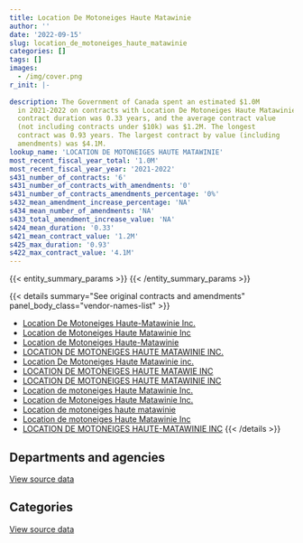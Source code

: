 ```yaml
---
title: Location De Motoneiges Haute Matawinie
author: ''
date: '2022-09-15'
slug: location_de_motoneiges_haute_matawinie
categories: []
tags: []
images:
  - /img/cover.png
r_init: |-
  
description: The Government of Canada spent an estimated $1.0M
  in 2021-2022 on contracts with Location De Motoneiges Haute Matawinie. The average
  contract duration was 0.33 years, and the average contract value
  (not including contracts under $10k) was $1.2M. The longest
  contract was 0.93 years. The largest contract by value (including
  amendments) was $4.1M.
lookup_name: 'LOCATION DE MOTONEIGES HAUTE MATAWINIE'
most_recent_fiscal_year_total: '1.0M'
most_recent_fiscal_year_year: '2021-2022'
s431_number_of_contracts: '6'
s431_number_of_contracts_with_amendments: '0'
s431_number_of_contracts_amendments_percentage: '0%'
s432_mean_amendment_increase_percentage: 'NA'
s434_mean_number_of_amendments: 'NA'
s433_total_amendment_increase_value: 'NA'
s424_mean_duration: '0.33'
s421_mean_contract_value: '1.2M'
s425_max_duration: '0.93'
s422_max_contract_value: '4.1M'
---
```


<script src="/rmarkdown-libs/htmlwidgets/htmlwidgets.js"></script>
<link href="/rmarkdown-libs/datatables-css/datatables-crosstalk.css" rel="stylesheet" />
<script src="/rmarkdown-libs/datatables-binding/datatables.js"></script>
<script src="/rmarkdown-libs/jquery/jquery-3.6.0.min.js"></script>
<link href="/rmarkdown-libs/dt-core-bootstrap/css/dataTables.bootstrap.min.css" rel="stylesheet" />
<link href="/rmarkdown-libs/dt-core-bootstrap/css/dataTables.bootstrap.extra.css" rel="stylesheet" />
<script src="/rmarkdown-libs/dt-core-bootstrap/js/jquery.dataTables.min.js"></script>
<script src="/rmarkdown-libs/dt-core-bootstrap/js/dataTables.bootstrap.min.js"></script>
<link href="/rmarkdown-libs/crosstalk/css/crosstalk.min.css" rel="stylesheet" />
<script src="/rmarkdown-libs/crosstalk/js/crosstalk.min.js"></script>
<script src="/rmarkdown-libs/htmlwidgets/htmlwidgets.js"></script>
<link href="/rmarkdown-libs/datatables-css/datatables-crosstalk.css" rel="stylesheet" />
<script src="/rmarkdown-libs/datatables-binding/datatables.js"></script>
<script src="/rmarkdown-libs/jquery/jquery-3.6.0.min.js"></script>
<link href="/rmarkdown-libs/dt-core-bootstrap/css/dataTables.bootstrap.min.css" rel="stylesheet" />
<link href="/rmarkdown-libs/dt-core-bootstrap/css/dataTables.bootstrap.extra.css" rel="stylesheet" />
<script src="/rmarkdown-libs/dt-core-bootstrap/js/jquery.dataTables.min.js"></script>
<script src="/rmarkdown-libs/dt-core-bootstrap/js/dataTables.bootstrap.min.js"></script>
<link href="/rmarkdown-libs/crosstalk/css/crosstalk.min.css" rel="stylesheet" />
<script src="/rmarkdown-libs/crosstalk/js/crosstalk.min.js"></script>

{{< entity_summary_params >}}
{{< /entity_summary_params >}}

{{< details summary="See original contracts and amendments" panel_body_class="vendor-names-list" >}}
- [Location De Motoneiges Haute-Matawinie Inc.](https://search.open.canada.ca/en/ct/?sort=contract_value_f%20desc&page=1&search_text=%22Location%20De%20Motoneiges%20Haute-Matawinie%20Inc.%22)
- [Location de Motoneiges Haute Matawinie Inc](https://search.open.canada.ca/en/ct/?sort=contract_value_f%20desc&page=1&search_text=%22Location%20de%20Motoneiges%20Haute%20Matawinie%20Inc%22)
- [Location de Motoneiges Haute-Matawinie](https://search.open.canada.ca/en/ct/?sort=contract_value_f%20desc&page=1&search_text=%22Location%20de%20Motoneiges%20Haute-Matawinie%22)
- [LOCATION DE MOTONEIGES HAUTE MATAWINIE INC.](https://search.open.canada.ca/en/ct/?sort=contract_value_f%20desc&page=1&search_text=%22LOCATION%20DE%20MOTONEIGES%20HAUTE%20MATAWINIE%20INC.%22)
- [Location De Motoneiges Haute Matawinie inc.](https://search.open.canada.ca/en/ct/?sort=contract_value_f%20desc&page=1&search_text=%22Location%20De%20Motoneiges%20Haute%20Matawinie%20inc.%22)
- [LOCATION DE MOTONEIGES HAUTE MATAWIE INC](https://search.open.canada.ca/en/ct/?sort=contract_value_f%20desc&page=1&search_text=%22LOCATION%20DE%20MOTONEIGES%20HAUTE%20MATAWIE%20INC%22)
- [LOCATION DE MOTONEIGES HAUTE MATAWINIE INC](https://search.open.canada.ca/en/ct/?sort=contract_value_f%20desc&page=1&search_text=%22LOCATION%20DE%20MOTONEIGES%20HAUTE%20MATAWINIE%20INC%22)
- [Location de motoneiges Haute Matawinie Inc.](https://search.open.canada.ca/en/ct/?sort=contract_value_f%20desc&page=1&search_text=%22Location%20de%20motoneiges%20Haute%20Matawinie%20Inc.%22)
- [Location de Motoneiges Haute Matawinie Inc.](https://search.open.canada.ca/en/ct/?sort=contract_value_f%20desc&page=1&search_text=%22Location%20de%20Motoneiges%20Haute%20Matawinie%20Inc.%22)
- [Location de motoneiges haute matawinie](https://search.open.canada.ca/en/ct/?sort=contract_value_f%20desc&page=1&search_text=%22Location%20de%20motoneiges%20haute%20matawinie%22)
- [Location de motoneiges Haute Matawinie Inc](https://search.open.canada.ca/en/ct/?sort=contract_value_f%20desc&page=1&search_text=%22Location%20de%20motoneiges%20Haute%20Matawinie%20Inc%22)
- [LOCATION DE MOTONEIGES HAUTE-MATAWINIE INC](https://search.open.canada.ca/en/ct/?sort=contract_value_f%20desc&page=1&search_text=%22LOCATION%20DE%20MOTONEIGES%20HAUTE-MATAWINIE%20INC%22)
{{< /details >}}

## Departments and agencies

<div id="htmlwidget-1" style="width:100%;height:auto;" class="datatables html-widget"></div>
<script type="application/json" data-for="htmlwidget-1">{"x":{"style":"bootstrap","filter":"none","vertical":false,"data":[["<a href=\"/departments/dnd-mdn/\">National Defence<\/a>"],[69893.31],[1270820.6],[4744221.92],[1010787.26]],"container":"<table class=\"table table-striped table-hover row-border order-column display\">\n  <thead>\n    <tr>\n      <th>Department<\/th>\n      <th>2017-2018<\/th>\n      <th>2019-2020<\/th>\n      <th>2020-2021<\/th>\n      <th>2021-2022<\/th>\n    <\/tr>\n  <\/thead>\n<\/table>","options":{"order":[[4,"desc"]],"pageLength":10,"autoWidth":true,"columnDefs":[{"targets":1,"render":"function(data, type, row, meta) {\n    return type !== 'display' ? data : DTWidget.formatCurrency(data, \"$\", 2, 3, \",\", \".\", true, null);\n  }"},{"targets":2,"render":"function(data, type, row, meta) {\n    return type !== 'display' ? data : DTWidget.formatCurrency(data, \"$\", 2, 3, \",\", \".\", true, null);\n  }"},{"targets":3,"render":"function(data, type, row, meta) {\n    return type !== 'display' ? data : DTWidget.formatCurrency(data, \"$\", 2, 3, \",\", \".\", true, null);\n  }"},{"targets":4,"render":"function(data, type, row, meta) {\n    return type !== 'display' ? data : DTWidget.formatCurrency(data, \"$\", 2, 3, \",\", \".\", true, null);\n  }"},{"width":"16%","targets":[1,2,3,4]},{"className":"dt-right","targets":[1,2,3,4]}],"orderClasses":false}},"evals":["options.columnDefs.0.render","options.columnDefs.1.render","options.columnDefs.2.render","options.columnDefs.3.render"],"jsHooks":[]}</script>
<p class="text-right">
<a href="https://github.com/GoC-Spending/contracts-data/tree/main/data/out/vendors/location_de_motoneiges_haute_matawinie/summary_by_fiscal_year_by_department.csv" class="source-data-link btn btn-link">View source data</a>
</p>

## Categories

<div id="htmlwidget-2" style="width:100%;height:auto;" class="datatables html-widget"></div>
<script type="application/json" data-for="htmlwidget-2">{"x":{"style":"bootstrap","filter":"none","vertical":false,"data":[["<a href=\"/categories/office_management/\">Office management<\/a>","<a href=\"/categories/defence/\">Defence<\/a>"],[10002.83,59890.48],[null,1270820.6],[null,4744221.92],[null,1010787.26]],"container":"<table class=\"table table-striped table-hover row-border order-column display\">\n  <thead>\n    <tr>\n      <th>Category<\/th>\n      <th>2017-2018<\/th>\n      <th>2019-2020<\/th>\n      <th>2020-2021<\/th>\n      <th>2021-2022<\/th>\n    <\/tr>\n  <\/thead>\n<\/table>","options":{"order":[[4,"desc"]],"dom":"t","pageLength":30,"autoWidth":true,"columnDefs":[{"targets":1,"render":"function(data, type, row, meta) {\n    return type !== 'display' ? data : DTWidget.formatCurrency(data, \"$\", 2, 3, \",\", \".\", true, null);\n  }"},{"targets":2,"render":"function(data, type, row, meta) {\n    return type !== 'display' ? data : DTWidget.formatCurrency(data, \"$\", 2, 3, \",\", \".\", true, null);\n  }"},{"targets":3,"render":"function(data, type, row, meta) {\n    return type !== 'display' ? data : DTWidget.formatCurrency(data, \"$\", 2, 3, \",\", \".\", true, null);\n  }"},{"targets":4,"render":"function(data, type, row, meta) {\n    return type !== 'display' ? data : DTWidget.formatCurrency(data, \"$\", 2, 3, \",\", \".\", true, null);\n  }"},{"width":"16%","targets":[1,2,3,4]},{"className":"dt-right","targets":[1,2,3,4]}],"orderClasses":false,"lengthMenu":[10,25,30,50,100]}},"evals":["options.columnDefs.0.render","options.columnDefs.1.render","options.columnDefs.2.render","options.columnDefs.3.render"],"jsHooks":[]}</script>
<p class="text-right">
<a href="https://github.com/GoC-Spending/contracts-data/tree/main/data/out/vendors/location_de_motoneiges_haute_matawinie/summary_by_fiscal_year_by_category.csv" class="source-data-link btn btn-link">View source data</a>
</p>
